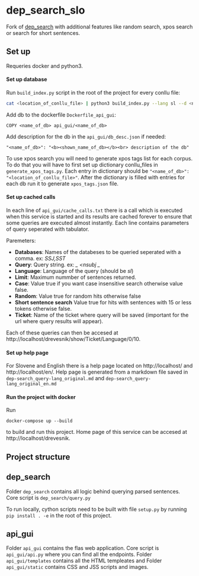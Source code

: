 # dep_search_slo

Fork of [dep_search](https://github.com/TurkuNLP/dep_search) with additional features like random search, xpos search or search for short sentences.

## Set up

Requeries docker and python3.

#### Set up database

Run `build_index.py` script in the root of the project for every conllu file:

```sh
cat <location_of_conllu_file> | python3 build_index.py --lang sl --d <name_of_db>
```

Add db to the dockerfile `Dockerfile_api_gui`:

```
COPY <name_of_db> api_gui/<name_of_db>
```

Add description for the db in the `api_gui/db_desc.json` if needed:

```
"<name_of_db>": "<b><shown_name_of_db></b><br> description of the db"
```

To use xpos search you will need to generate xpos tags list for each corpus.
To do that you will have to first set up dictionary conllu_files in `generate_xpos_tags.py`.
Each entry in dictionary should be `"<name_of_db>": "<location_of_conllu_file>"`. After the dictionary
is filled with entries for each db run it to generate `xpos_tags.json` file.

#### Set up cached calls

In each line of `api_gui/cache_calls.txt` there is a call which is executed when this service is started and its results are
cached forever to ensure that some queries are executed almost instantly. Each line contains parameters of query seperated with
tabulator.

Paremeters:

* **Databases**: Names of the databeses to be queried seperated with a comma. ex: *SSJ,SST*
* **Query**: Query string. ex:  *_ <nsubj _*
* **Language**: Language of the query (should be *sl*)
* **Limit**: Maximum nummber of sentences returned.
* **Case**: Value true if you want case insensitive search otherwise value false.
* **Random**: Value true for random hits otherwise false
* **Short sentence search** Value true for hits with sentences with 15 or less tokens otherwise false.
* **Ticket**: Name of the ticket where query will be saved (important for the url where query results will appear).


Each of these queries can then be accesed at http://localhost/drevesnik/show/Ticket/Language/0/10.

#### Set up help page

For Slovene and English there is a help page located on http://localhost/ and http://localhost/en/.
Help page is generated from a markdown file saved in `dep-search_query-lang_original.md` and `dep-search_query-lang_original_en.md`


#### Run the project with docker

Run 

```
docker-compose up --build
```

to build and run this project. Home page of this service can be accesed at http://localhost/drevesnik.


## Project structure

## dep_search 

Folder `dep_search` contains all logic behind querying parsed sentences. Core script is `dep_search/query.py`

To run locally, cython scripts need to be built with file `setup.py` by running `pip install . -e` in the root of this project.

## api_gui 

Folder `api_gui` contains the flas web application. Core script is `api_gui/api.py` where you can find all the endpoints.
Folder `api_gui/templates` contains all the HTML templeates and Folder `api_gui/static` contains CSS and JSS scripts and images.
